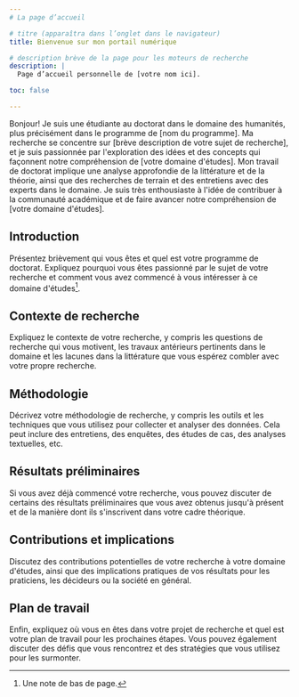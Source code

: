 ```yaml
---
# La page d’accueil

# titre (apparaîtra dans l’onglet dans le navigateur)
title: Bienvenue sur mon portail numérique

# description brève de la page pour les moteurs de recherche
description: | 
  Page d’accueil personnelle de [votre nom ici].

toc: false

---
```


<!-- Texte généré avec ChatGPT Mar 23 Version -->
Bonjour! Je suis une étudiante au doctorat dans le domaine des humanités, plus précisément dans le programme de [nom du programme]. Ma recherche se concentre sur [brève description de votre sujet de recherche], et je suis passionnée par l'exploration des idées et des concepts qui façonnent notre compréhension de [votre domaine d'études]. Mon travail de doctorat implique une analyse approfondie de la littérature et de la théorie, ainsi que des recherches de terrain et des entretiens avec des experts dans le domaine. Je suis très enthousiaste à l'idée de contribuer à la communauté académique et de faire avancer notre compréhension de [votre domaine d'études].

## Introduction

Présentez brièvement qui vous êtes et quel est votre programme de doctorat. Expliquez pourquoi vous êtes passionné par le sujet de votre recherche et comment vous avez commencé à vous intéresser à ce domaine d'études[^note1].

## Contexte de recherche

Expliquez le contexte de votre recherche, y compris les questions de recherche qui vous motivent, les travaux antérieurs pertinents dans le domaine et les lacunes dans la littérature que vous espérez combler avec votre propre recherche.

## Méthodologie

Décrivez votre méthodologie de recherche, y compris les outils et les techniques que vous utilisez pour collecter et analyser des données. Cela peut inclure des entretiens, des enquêtes, des études de cas, des analyses textuelles, etc.

## Résultats préliminaires

Si vous avez déjà commencé votre recherche, vous pouvez discuter de certains des résultats préliminaires que vous avez obtenus jusqu'à présent et de la manière dont ils s'inscrivent dans votre cadre théorique.

## Contributions et implications

Discutez des contributions potentielles de votre recherche à votre domaine d'études, ainsi que des implications pratiques de vos résultats pour les praticiens, les décideurs ou la société en général.

## Plan de travail

Enfin, expliquez où vous en êtes dans votre projet de recherche et quel est votre plan de travail pour les prochaines étapes. Vous pouvez également discuter des défis que vous rencontrez et des stratégies que vous utilisez pour les surmonter.

<!-- Notes -->
[^note1]: Une note de bas de page.
